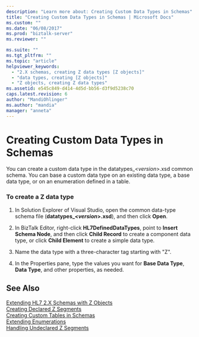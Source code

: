 ```yaml
---
description: "Learn more about: Creating Custom Data Types in Schemas"
title: "Creating Custom Data Types in Schemas | Microsoft Docs"
ms.custom: ""
ms.date: "06/08/2017"
ms.prod: "biztalk-server"
ms.reviewer: ""

ms.suite: ""
ms.tgt_pltfrm: ""
ms.topic: "article"
helpviewer_keywords: 
  - "2.X schemas, creating Z data types [Z objects]"
  - "data types, creating [Z objects]"
  - "Z objects, creating Z data types"
ms.assetid: e545c849-d414-4d5d-bb56-d3f9d5238c70
caps.latest.revision: 6
author: "MandiOhlinger"
ms.author: "mandia"
manager: "anneta"
---
```

# Creating Custom Data Types in Schemas
You can create a custom data type in the datatypes_\<*version*\>.xsd common schema. You can base a custom data type on an existing data type, a base data type, or on an enumeration defined in a table.  
  
### To create a Z data type  
  
1.  In Solution Explorer of Visual Studio, open the common data-type schema file (**datatypes_\<*version*\>.xsd**), and then click **Open**.  
  
2.  In BizTalk Editor, right-click **HL7DefinedDataTypes**, point to **Insert Schema Node**, and then click **Child Record** to create a component data type, or click **Child Element** to create a simple data type.  
  
3.  Name the data type with a three-character tag starting with "Z".  
  
4.  In the Properties pane, type the values you want for **Base Data Type**, **Data Type**, and other properties, as needed.  
  
## See Also  
 [Extending HL7 2.X Schemas with Z Objects](../../adapters-and-accelerators/accelerator-hl7/extending-hl7-2-x-schemas-with-z-objects.md)   
 [Creating Declared Z Segments](../../adapters-and-accelerators/accelerator-hl7/creating-declared-z-segments.md)   
 [Creating Custom Tables in Schemas](../../adapters-and-accelerators/accelerator-hl7/creating-custom-tables-in-schemas.md)   
 [Extending Enumerations](../../adapters-and-accelerators/accelerator-hl7/extending-enumerations.md)   
 [Handling Undeclared Z Segments](../../adapters-and-accelerators/accelerator-hl7/handling-undeclared-z-segments.md)
